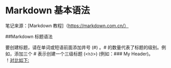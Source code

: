 # Markdown 基本语法


笔记来源：[Markdown 教程]（https://markdown.com.cn/）

##Markdown 标题语法

要创建标题，请在单词或短语前面添加井号 (#) 。# 的数量代表了标题的级别。例如，添加三个 # 表示创建一个三级标题 (<`h3`>) (例如：### My Header)。  
！[对比如下:](assets\png\基本语法标题1.png)